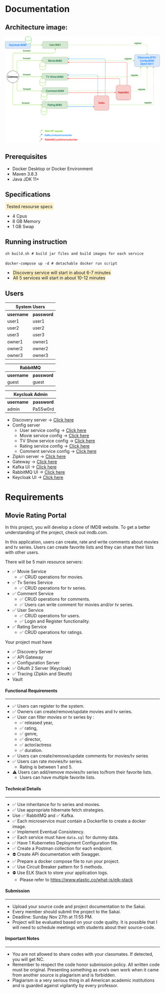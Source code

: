 # Documentation

## Architecture image:

![alt text](assignment.drawio.png)

## Prerequisites

* Docker Desktop or Docker Environment
* Maven 3.8.3
* Java JDK 11+

## Specifications

<span style='background: rgba(255, 191, 0, 0.2); padding: 4px; border-radius: 3px'>Tested resourse specs</span>

* 4 Cpus
* 8 GB Memory
* 1 GB Swap

## Running instruction

```shell
sh build.sh # build jar files and build images for each service

docker-compose up -d # detachable docker run script
```

* <span style='background: rgba(255, 191, 0, 0.2); padding: 2px; border-radius: 3px'>Discovery service will start in about 6-7 minutes</span>
* <span style='background: rgba(255, 191, 0, 0.2); padding: 2px; border-radius: 3px'>All 5 services will start in about 10-12 minutes</span>

## Users

<table>
<tr>
<th colspan="2">System Users</th>
</tr>
<tr>
<th>username</th>
<th>password</th>
</tr>
<tr>
<td>user1</td>
<td>user1</td>
</tr>
<tr>
<td>user2</td>
<td>user2</td>
</tr>
<tr>
<td>user3</td>
<td>user3</td>
</tr>
<tr>
<td>owner1</td>
<td>owner1</td>
</tr>
<tr>
<td>owner2</td>
<td>owner2</td>
</tr>
<tr>
<td>owner3</td>
<td>owner3</td>
</tr>
</table>

<table>
<tr>
<th colspan="2">RabbitMQ</th>
</tr>
<tr>
<th>username</th>
<th>password</th>
</tr>
<tr>
<td>guest</td>
<td>guest</td>
</tr>
</table>

<table>
<tr>
<th colspan="2">Keycloak Admin</th>
</tr>
<tr>
<th>username</th>
<th>password</th>
</tr>
<tr>
<td>admin</td>
<td>Pa55w0rd</td>
</tr>
</table>

* Discovery server &rarr; <a href='http://localhost:8761' target='_blank'>Click here</a>
* Config server
  * User service config &rarr; <a href='http://localhost:8090/user-service/default' target='_blank'>Click here</a>
  * Movie service config &rarr; <a href='http://localhost:8090/movie-service/default' target='_blank'>Click here</a>
  * TV Show service config &rarr; <a href='http://localhost:8090/tvshow-service/default' target='_blank'>Click here</a>
  * Rating service config &rarr; <a href='http://localhost:8090/rating-service/default' target='_blank'>Click here</a>
  * Comment service config &rarr; <a href='http://localhost:8090/comment-service/default' target='_blank'>Click here</a>
* Zipkin server &rarr; <a href='http://localhost:9411' target='_blank'>Click here</a>
* Gateway &rarr; <a href='http://localhost' target='_blank'>Click here</a>
* Kafka UI &rarr; <a href='http://localhost:8089' target='_blank'>Click here</a>
* RabbitMQ UI &rarr; <a href='http://localhost:5673' target='_blank'>Click here</a>
* Keycloak UI &rarr; <a href='http://localhost:8080' target='_blank'>Click here</a>

# Requirements

## Movie Rating Portal
 
In this project, you will develop a clone of IMDB website. To get a better understanding of the project, check out imdb.com.

In this application, users can create, rate and write comments about movies and tv series. Users can create favorite lists and they can share their lists with other users.

There will be 5 main resource servers:
 - ✅ Movie Service
	 - ✅ CRUD operations for movies.
 - ✅ Tv Series Service
	 - ✅ CRUD operations for tv series.
 - ✅ Comment Service
	 - ✅ CRUD operations for comments.
	 - ✅ Users can write comment for movies and/or tv series.
 - ✅ User Service
	 - ✅ CRUD operations for users.
	 - ✅ Login and Register functionality.
 - ✅ Rating Service 
	 - ✅ CRUD operations for ratings.

Your project must have
- ✅ Discovery Server
- ✅ API Gateway
- ✅ Configuration Server
- ✅ OAuth 2 Server (Keycloak)
- ✅ Tracing (Zipkin and Sleuth)
- Vault 


####  Functional  Requirements
--- 
* ✅ Users can register to the system.
* ✅ Owners can create/remove/update movies and tv series.
* ✅ User can filter movies or tv series by :
    * ✅ released year,
    * ✅ rating,
    * ✅ genre,
    * ✅ director,
    * ✅ actor/actress
    * ✅ duration.
* ✅ Users can create/remove/update comments for movies/tv series
* ✅ Users can rate movies/tv series.
	* Rating is between 1 and 5.
* ⚠️ Users can add/remove movies/tv series to/from their favorite lists.
	* Users can have multiple favorite lists.

#### Technical Details
---
* ✅ Use inheritance for tv series and movies. 
* ✅ Use appropriate hibernate fetch strategies.
* Use ✅ RabbitMQ and ✅ Kafka.
* ✅ Each microservice must contain a Dockerfile to create a docker image.
* ✅ Implement Eventual Consistency.
* ✅ Each service must have `data.sql` for dummy data.
* ✅ Have 1 Kubernetes Deployment Configuration file.
* ✅ Create a Postman collection for each endpoint.
* ⛔️ Create API documentation with Swagger.
* ✅ Prepare a docker compose file to run your project.
* ✅ Use Circuit Breaker pattern for 5 methods.
* ⛔️️ Use ELK Stack to store your application logs.
    * Please refer to https://www.elastic.co/what-is/elk-stack


#### Submission
---
* Upload your source code and project documentation to the Sakai.
* Every member should submit the project to the Sakai.
* Deadline: Sunday Nov 27th at 11:55 PM.
* Project will be evaluated based on your code quality. It is possible that I will need to schedule meetings with students about their source-code.

#### Important Notes
---
* You are not allowed to share codes with your classmates. If detected, you will get NC.
* Remember to respect the code honor submission policy. All written code must be original. Presenting something as one’s own work when it came from another source is plagiarism and is forbidden.
* Plagiarism is a very serious thing in all American academic institutions and is guarded against vigilantly by every professor.
 
